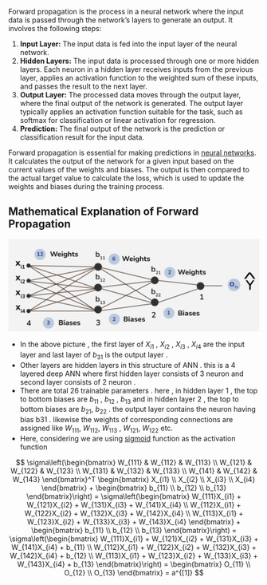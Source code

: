 Forward propagation is the process in a neural network where the input data is passed through the network’s layers to generate an output. It involves the following steps:

1. **Input Layer:** The input data is fed into the input layer of the neural network.
2. **Hidden Layers:** The input data is processed through one or more hidden layers. Each neuron in a hidden layer receives inputs from the previous layer, applies an activation function to the weighted sum of these inputs, and passes the result to the next layer.
3. **Output Layer:** The processed data moves through the output layer, where the final output of the network is generated. The output layer typically applies an activation function suitable for the task, such as softmax for classification or linear activation for regression.
4. **Prediction:** The final output of the network is the prediction or classification result for the input data.

Forward propagation is essential for making predictions in [neural networks](https://www.geeksforgeeks.org/neural-networks-a-beginners-guide/). It calculates the output of the network for a given input based on the current values of the weights and biases. The output is then compared to the actual target value to calculate the loss, which is used to update the weights and biases during the training process.
## Mathematical Explanation of Forward Propagation
![forward-prop|center](images/forward-prop.png)
- In the above picture , the first layer of $X_{i1}$ , $X_{i2}$ , $X_{i3}$ , $X_{i4}$ are the input layer and last layer of $b_{31}$ is the output layer .
- Other layers are hidden layers in this structure of ANN . this is a 4 layered deep ANN where first hidden layer consists of 3 neuron and second layer consists of 2 neuron .
- There are total 26 trainable parameters . here , in hidden layer 1 , the top to bottom biases are $b_{11}$ , $b_{12}$ , $b_{13}$ and in hidden layer 2 , the top to bottom biases are $b_{21}$, $b_{22}$ . the output layer contains the neuron having bias b31 . likewise the weights of corresponding connections are assigned like $W_{111}$, $W_{112}$, $W_{113}$ , $W_{121}$, $W_{122}$ etc.
- Here, considering we are using [sigmoid](https://www.geeksforgeeks.org/derivative-of-the-sigmoid-function/) function as the activation function

$$
\sigma\left(\begin{bmatrix} W_{111} & W_{112} & W_{113} \\ W_{121} & W_{122} & W_{123} \\ W_{131} & W_{132} & W_{133} \\ W_{141} & W_{142} & W_{143} \end{bmatrix}^T \begin{bmatrix} X_{i1} \\ X_{i2} \\ X_{i3} \\ X_{i4} \end{bmatrix} + \begin{bmatrix} b_{11} \\ b_{12} \\ b_{13} \end{bmatrix}\right) = \sigma\left(\begin{bmatrix} W_{111}X_{i1} + W_{121}X_{i2} + W_{131}X_{i3} + W_{141}X_{i4} \\ W_{112}X_{i1} + W_{122}X_{i2} + W_{132}X_{i3} + W_{142}X_{i4} \\ W_{113}X_{i1} + W_{123}X_{i2} + W_{133}X_{i3} + W_{143}X_{i4} \end{bmatrix} + \begin{bmatrix} b_{11} \\ b_{12} \\ b_{13} \end{bmatrix}\right) = \sigma\left(\begin{bmatrix} W_{111}X_{i1} + W_{121}X_{i2} + W_{131}X_{i3} + W_{141}X_{i4} + b_{11} \\ W_{112}X_{i1} + W_{122}X_{i2} + W_{132}X_{i3} + W_{142}X_{i4} + b_{12} \\ W_{113}X_{i1} + W_{123}X_{i2} + W_{133}X_{i3} + W_{143}X_{i4} + b_{13} \end{bmatrix}\right) = \begin{bmatrix} O_{11} \\ O_{12} \\ O_{13} \end{bmatrix} = a^{[1]}
$$
